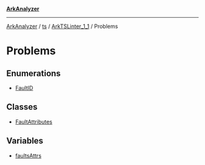 [**ArkAnalyzer**](../../../../../../../README.md)

***

[ArkAnalyzer](../../../../../../../globals.md) / [ts](../../../../README.md) / [ArkTSLinter\_1\_1](../../README.md) / Problems

# Problems

## Enumerations

- [FaultID](enumerations/FaultID.md)

## Classes

- [FaultAttributes](classes/FaultAttributes.md)

## Variables

- [faultsAttrs](variables/faultsAttrs.md)
